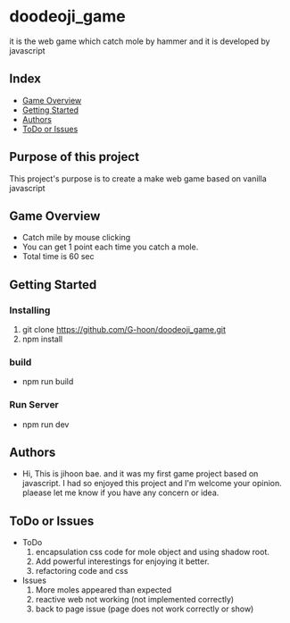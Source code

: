# doodeoji_game
it is the web game which catch mole by hammer and it is developed by javascript

## Index
  - [Game Overview](#game-overview) 
  - [Getting Started](#getting-started)
  - [Authors](#authors)
  - [ToDo or Issues](#todo-or-issues)

## Purpose of this project
This project's purpose is to create a make web game based on vanilla javascript  

## Game Overview

- Catch mile by mouse clicking
- You can get 1 point each time you catch a mole.
- Total time is 60 sec

## Getting Started

  ### Installing
  1. git clone https://github.com/G-hoon/doodeoji_game.git 
  2. npm install

  ### build
  - npm run build

  ### Run Server
  - npm run dev

## Authors
  - Hi, This is jihoon bae. and it was my first game project based on javascript. 
    I had so enjoyed this project and I'm welcome your opinion. plaease let me know if you have any concern or idea.

## ToDo or Issues
  - ToDo
    1. encapsulation css code for mole object and using shadow root.
    2. Add powerful interestings for enjoying it better.
    3. refactoring code and css
  - Issues
    1. More moles appeared than expected
    2. reactive web not working (not implemented correctly)
    3. back to page issue (page does not work correctly or show)
<!--
## Used or Referenced Projects
 - [referenced Project](project link) - **LICENSE** - little-bit introduce
-->

